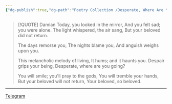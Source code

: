 ```yaml
---
{"dg-publish":true,"dg-path":"Poetry Collection /Desperate, Where Are You Going.md","permalink":"/poetry-collection/desperate-where-are-you-going/","tags":["Poetries"]}
---
```


> [!QUOTE] Damian
> Today, you looked in the mirror,
> And you felt sad; you were alone.
> The light whispered, the air sang,
> But your beloved did not return.
> 
> The days remorse you,
> The nights blame you,
> And anguish weighs upon you.
> 
> This melancholic melody of living,
> It hums; and it haunts you.
> Despair grips your being,
> Desperate, where are you going?
> 
> You will smile; you'll pray to the gods,
> You will tremble your hands, 
> But your beloved will not return,
> Your beloved, so beloved.


---

[Telegram](https://t.me/psycherelics/266)

